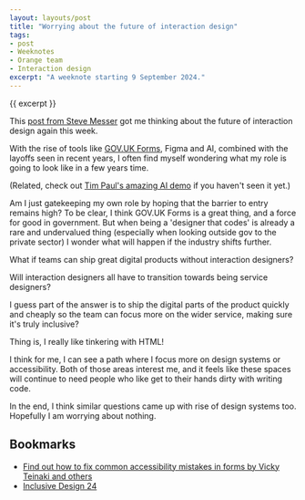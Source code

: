```yaml
---
layout: layouts/post
title: "Worrying about the future of interaction design"
tags:
- post
- Weeknotes
- Orange team
- Interaction design
excerpt: "A weeknote starting 9 September 2024."
--- 
```


{{ excerpt }}

This [post from Steve Messer](https://bsky.app/profile/visitmy.website/post/3l3zks6dgwl2e) got me thinking about the future of interaction design again this week.

With the rise of tools like [GOV.UK Forms](https://www.forms.service.gov.uk/), Figma and AI, combined with the layoffs seen in recent years, I often find myself wondering what my role is going to look like in a few years time.

(Related, check out [Tim Paul's amazing AI demo](https://www.timpaul.co.uk/posts/using-ai-to-generate-web-forms-from-pdfs/) if you haven't seen it yet.)

Am I just gatekeeping my own role by hoping that the barrier to entry remains high? To be clear, I think GOV.UK Forms is a great thing, and a force for good in government. But when being a 'designer that codes' is already a rare and undervalued thing (especially when looking outside gov to the private sector) I wonder what will happen if the industry shifts further.

What if teams can ship great digital products without interaction designers?

Will interaction designers all have to transition towards being service designers?

I guess part of the answer is to ship the digital parts of the product quickly and cheaply so the team can focus more on the wider service, making sure it's truly inclusive?

Thing is, I really like tinkering with HTML!

I think for me, I can see a path where I focus more on design systems or accessibility. Both of those areas interest me, and it feels like these spaces will continue to need people who like get to their hands dirty with writing code.

In the end, I think similar questions came up with rise of design systems too. Hopefully I am worrying about nothing.

## Bookmarks 
- [Find out how to fix common accessibility mistakes in forms by Vicky Teinaki and others](https://x-govuk.github.io/govuk-accessibility-mistakes-forms/)
- [Inclusive Design 24](https://inclusivedesign24.org/2024/schedule/)